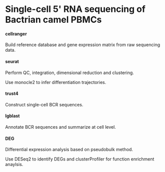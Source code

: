# Single-cell 5' RNA sequencing of Bactrian camel PBMCs

#### cellranger

Build reference database and gene expression matrix from raw sequencing data.

#### seurat

Perform QC, integration, dimensional reduction and clustering. 

Use monocle2 to infer differentiation trajectories.

#### trust4

Construct single-cell BCR sequences.

#### Igblast

Annotate BCR sequences and summarize at cell level. 

#### DEG

Differential expression analysis based on pseudobulk method.

Use DESeq2 to identify DEGs and clusterProfiler for function enrichment anaylsis.